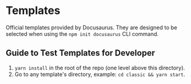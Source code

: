 # Templates

Official templates provided by Docusaurus. They are designed to be selected when using the `npm init docusaurus` CLI command.

## Guide to Test Templates for Developer

1. `yarn install` in the root of the repo (one level above this directory).
1. Go to any template's directory, example: `cd classic && yarn start`.
